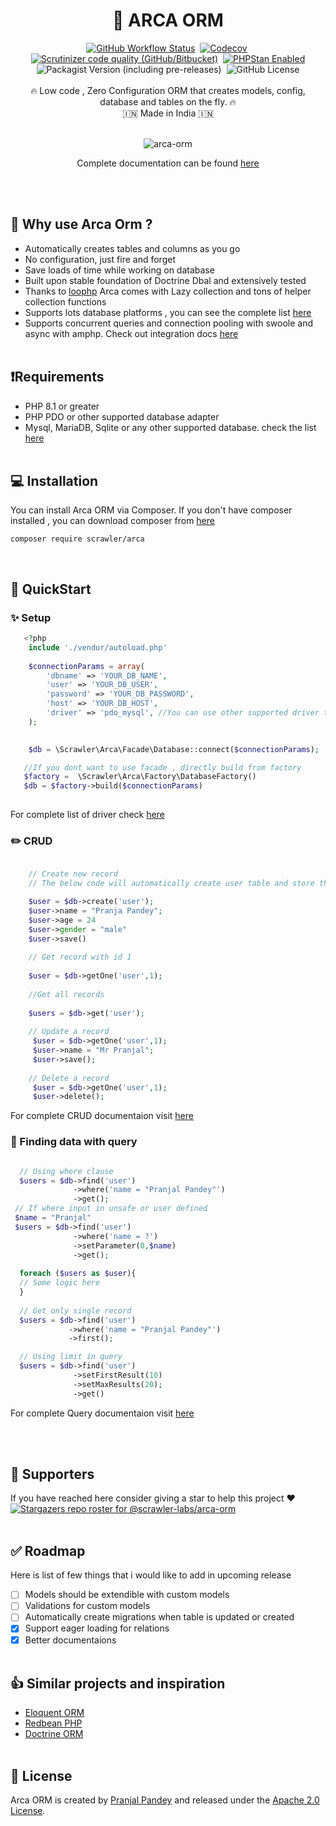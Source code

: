 <div align="center">
<h1> 🚀 ARCA ORM</h1>
<a href="https://github.com/scrawler-labs/arca-orm/actions/workflows/tests.yml"><img alt="GitHub Workflow Status" src="https://img.shields.io/github/actions/workflow/status/scrawler-labs/arca-orm/tests.yml?style=flat-square"></a>&nbsp;
<a href="https://app.codecov.io/gh/scrawler-labs/arca-orm"><img alt="Codecov" src="https://img.shields.io/codecov/c/github/scrawler-labs/arca-orm?style=flat-square"></a>&nbsp;
<a href="https://scrutinizer-ci.com/g/scrawler-labs/arca-orm/"><img alt="Scrutinizer code quality (GitHub/Bitbucket)" src="https://img.shields.io/scrutinizer/quality/g/scrawler-labs/arca-orm?style=flat-square"></a>&nbsp;
<a href="https://github.com/scrawler-labs/arca-orm/actions/workflows/main.yml"><img src="https://img.shields.io/badge/PHPStan-enabled-brightgreen.svg?style=flat-square" alt="PHPStan Enabled"></a>
<img alt="Packagist Version (including pre-releases)" src="https://img.shields.io/packagist/v/scrawler/arca?include_prereleases&style=flat-square">&nbsp;
<img alt="GitHub License" src="https://img.shields.io/github/license/scrawler-labs/arca-orm?color=blue&style=flat-square">
<br><br>
🔥 Low code , Zero Configuration ORM that creates models, config, database and tables on the fly. 🔥<br>
 🇮🇳 Made in India 🇮🇳
<br><br>
   
![arca-orm](https://user-images.githubusercontent.com/7591484/170266248-62e23e46-241c-4063-93b8-772eb0de51b0.gif)
 
 Complete documentation can be found [here](http://component.scrawlerlabs.com/arca-orm)
</div>
<br><br>

## 🤔 Why use Arca Orm ?
- Automatically creates tables and columns as you go
- No configuration, just fire and forget
- Save loads of time while working on database
- Built upon stable foundation of Doctrine Dbal and extensively tested
- Thanks to [loophp](https://github.com/loophp/collection) Arca comes with Lazy collection and tons of helper collection functions
- Supports lots database platforms , you can see the complete list [here](https://component.scrawlerlabs.com/arca-orm/database/)
- Supports concurrent queries and connection pooling with swoole and async with amphp. Check out integration docs [here](https://component.scrawlerlabs.com/arca-orm/swoole/)
<br><br>

## ❗Requirements
- PHP 8.1 or greater
- PHP PDO or other supported database adapter
- Mysql, MariaDB, Sqlite or any other supported database. check the list [here](https://component.scrawlerlabs.com/arca-orm/database/)
<br><br>
## 💻 Installation
You can install Arca ORM via Composer. If you don't have composer installed , you can download composer from [here](https://getcomposer.org/download/)

```
composer require scrawler/arca
```
<br>

## 🏁  QuickStart

### ✨ Setup
```php
   <?php
    include './vendor/autoload.php'
    
    $connectionParams = array(
        'dbname' => 'YOUR_DB_NAME',
        'user' => 'YOUR_DB_USER',
        'password' => 'YOUR_DB_PASSWORD',
        'host' => 'YOUR_DB_HOST',
        'driver' => 'pdo_mysql', //You can use other supported driver this is the most basic mysql driver
    );

    
    $db = \Scrawler\Arca\Facade\Database::connect($connectionParams);

   //If you dont want to use facade , directly build from factory
   $factory =  \Scrawler\Arca\Factory\DatabaseFactory()
   $db = $factory->build($connectionParams)
    
```
For complete list of driver check [here](https://component.scrawlerlabs.com/arca-orm/database/)
    
### ✏️ CRUD
```php

    // Create new record
    // The below code will automatically create user table and store the record

    $user = $db->create('user');
    $user->name = "Pranja Pandey";
    $user->age = 24
    $user->gender = "male"
    $user->save()
    
    // Get record with id 1
    
    $user = $db->getOne('user',1);
    
    //Get all records
    
    $users = $db->get('user');
    
    // Update a record
     $user = $db->getOne('user',1);
     $user->name = "Mr Pranjal";
     $user->save();
     
    // Delete a record
     $user = $db->getOne('user',1);
     $user->delete();

```
For complete CRUD documentaion visit [here](https://component.scrawlerlabs.com/arca-orm/crud/)

### 🔎 Finding data with query
```php

  // Using where clause
  $users = $db->find('user')
              ->where('name = "Pranjal Pandey"')
              ->get();
 // If where input in unsafe or user defined
 $name = "Pranjal"
 $users = $db->find('user')
              ->where('name = ?')
              ->setParameter(0,$name)
              ->get();
              
  foreach ($users as $user){
  // Some logic here 
  }
  
  // Get only single record
  $users = $db->find('user')
             ->where('name = "Pranjal Pandey"')
             ->first();  

  // Using limit in query
  $users = $db->find('user')
              ->setFirstResult(10)
              ->setMaxResults(20);
              ->get()

```
For complete Query documentaion visit [here](https://component.scrawlerlabs.com/arca-orm/finding/)

<br><br>
## 👏 Supporters
If you have reached here consider giving a star to help this project ❤️ 
[![Stargazers repo roster for @scrawler-labs/arca-orm](https://reporoster.com/stars/dark/notext/scrawler-labs/arca-orm)](https://github.com/scrawler-labs/arca-orm/stargazers)
<br><br>

## ✅ Roadmap
Here is list of few things that i would like to add in upcoming release
- [ ] Models should be extendible with custom models
- [ ] Validations for custom models
- [ ] Automatically create migrations when table is updated or created
- [X] Support eager loading for relations
- [X] Better documentaions
<br><br>

## 👍 Similar projects and inspiration
- [Eloquent ORM](https://laravel.com/docs/5.0/eloquent)
- [Redbean PHP](https://redbeanphp.com/index.php)
- [Doctrine ORM](https://www.doctrine-project.org/projects/doctrine-orm/en/2.11/index.html)
<br><br>

## 📄 License
Arca ORM is created by [Pranjal Pandey](https://www.github.com/ipranjal) and released under the [Apache 2.0 License](https://github.com/scrawler-labs/arca-orm/blob/main/LICENSE).
